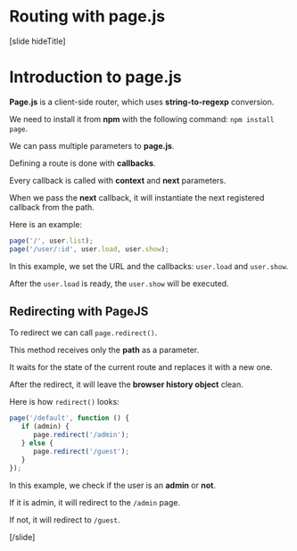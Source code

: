 # Routing with page.js

[slide hideTitle]

# Introduction to page.js

**Page.js** is a client-side router, which uses **string-to-regexp** conversion.

We need to install it from **npm** with the following command: `npm install page`.

We can pass multiple parameters to **page.js**.

Defining a route is done with **callbacks**.

Every callback is called with **context** and **next** parameters.

When we pass the **next** callback, it will instantiate the next registered callback from the path.

Here is an example:

```js
page('/', user.list);
page('/user/:id', user.load, user.show);
```

In this example, we set the URL and the callbacks: `user.load` and `user.show`.

After the `user.load` is ready, the `user.show` will be executed.

## Redirecting with PageJS

To redirect we can call `page.redirect()`.

This method receives only the **path** as a parameter.

It waits for the state of the current route and replaces it with a new one.

After the redirect, it will leave the **browser history object** clean.

Here is how `redirect()` looks:

```js
page('/default', function () {
   if (admin) {
      page.redirect('/admin');
   } else {
      page.redirect('/guest');
   }
});
```

In this example, we check if the user is an **admin** or **not**.

If it is admin, it will redirect to the `/admin` page.

If not, it will redirect to `/guest`.

[/slide]
